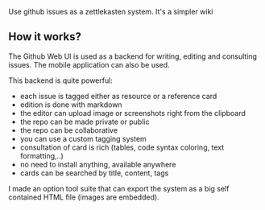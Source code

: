 Use github issues as a zettlekasten system. It's a simpler wiki

## How it works? 

The Github Web UI is used as a backend for writing, editing and consulting issues.
The mobile application can also be used. 

This backend is quite powerful:
- each issue is tagged either as resource or a reference card
- edition is done with markdown 
- the editor can upload image or screenshots right from the clipboard 
- the repo can be made private or public
- the repo can be collaborative 
- you can use a custom tagging system
- consultation of card is rich (tables, code syntax coloring, text formatting,..) 
- no need to install anything, available anywhere 
- cards can be searched by title, content, tags

I made an option tool suite that can export the system as a big self contained HTML file (images are embedded). 




